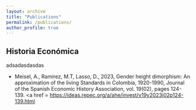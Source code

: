 ```yaml
---
layout: archive
title: "Publications"
permalink: /publications/
author_profile: true
---
```


## Historia Económica 

adsadasdasdas

* Meisel, A., Ramirez, M.T, Lasso, D., 2023, Gender height dimorphism: An approximation of the living Standards in Colombia, 1920-1990, Journal of the Spanish Economic History Association, vol. 19(02), pages 124-139. <a href = https://ideas.repec.org/a/ahe/invest/v19y2023i02p124-139.html
